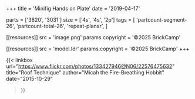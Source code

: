 +++
title = 'Minifig Hands on Plate'
date  = '2019-04-17'

parts = ['3820', '3031']
size  = ['4s', '4s', '2p']
tags  = [
  'partcount-segment-26',
  'partcount-total-26',
  'repeat-planar',
]

[[resources]]
src              = 'image.png'
params.copyright = '©2025 BrickCamp'

[[resources]]
src              = 'model.ldr'
params.copyright = '©2025 BrickCamp'
+++

{{< linkbox
    url="https://www.flickr.com/photos/133427946@N06/22576475632"
    title="Roof Technique"
    author="Micah the Fire-Breathing Hobbit"
    date="2015-10-29"
>}}
